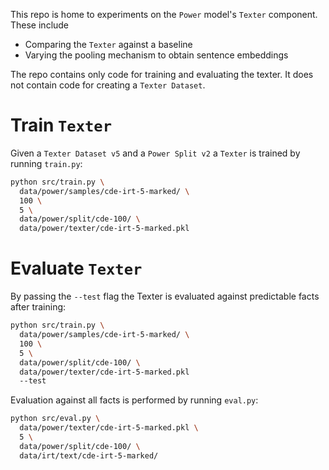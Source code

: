 This repo is home to experiments on the `Power` model's `Texter` component.
These include

- Comparing the `Texter` against a baseline
- Varying the pooling mechanism to obtain sentence embeddings

The repo contains only code for training and evaluating the texter. It does
not contain code for creating a `Texter Dataset`.

# Train `Texter`

Given a `Texter Dataset v5` and a `Power Split v2` a `Texter` is trained
by running `train.py`:

```bash
python src/train.py \
  data/power/samples/cde-irt-5-marked/ \
  100 \
  5 \
  data/power/split/cde-100/ \
  data/power/texter/cde-irt-5-marked.pkl
```

# Evaluate `Texter`

By passing the `--test` flag the Texter is evaluated against predictable
facts after training:

```bash
python src/train.py \
  data/power/samples/cde-irt-5-marked/ \
  100 \
  5 \
  data/power/split/cde-100/ \
  data/power/texter/cde-irt-5-marked.pkl
  --test
```

Evaluation against all facts is performed by running `eval.py`:

```bash
python src/eval.py \
  data/power/texter/cde-irt-5-marked.pkl \
  5 \
  data/power/split/cde-100/ \
  data/irt/text/cde-irt-5-marked/
```
